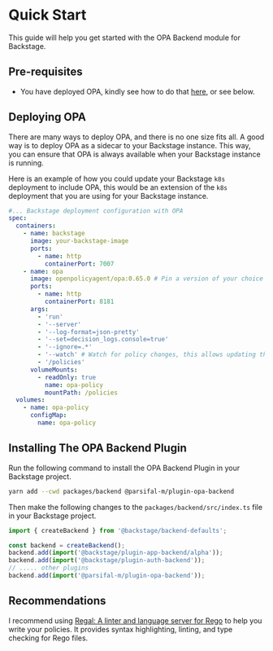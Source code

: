 # Quick Start

This guide will help you get started with the OPA Backend module for Backstage.

## Pre-requisites

- You have deployed OPA, kindly see how to do that [here](https://www.openpolicyagent.org/docs/latest/deployments/), or see below.

## Deploying OPA

There are many ways to deploy OPA, and there is no one size fits all. A good way is to deploy OPA as a sidecar to your Backstage instance. This way, you can ensure that OPA is always available when your Backstage instance is running.

Here is an example of how you could update your Backstage `k8s` deployment to include OPA, this would be an extension of the `k8s` deployment that you are using for your Backstage instance.

```yaml
#... Backstage deployment configuration with OPA
spec:
  containers:
    - name: backstage
      image: your-backstage-image
      ports:
        - name: http
          containerPort: 7007
    - name: opa
      image: openpolicyagent/opa:0.65.0 # Pin a version of your choice
      ports:
        - name: http
          containerPort: 8181
      args:
        - 'run'
        - '--server'
        - '--log-format=json-pretty'
        - '--set=decision_logs.console=true'
        - '--ignore=.*'
        - '--watch' # Watch for policy changes, this allows updating the policy without restarting OPA
        - '/policies'
      volumeMounts:
        - readOnly: true
          name: opa-policy
          mountPath: /policies
  volumes:
    - name: opa-policy
      configMap:
        name: opa-policy
```

## Installing The OPA Backend Plugin

Run the following command to install the OPA Backend Plugin in your Backstage project.

```bash
yarn add --cwd packages/backend @parsifal-m/plugin-opa-backend
```

Then make the following changes to the `packages/backend/src/index.ts` file in your Backstage project.

```typescript
import { createBackend } from '@backstage/backend-defaults';

const backend = createBackend();
backend.add(import('@backstage/plugin-app-backend/alpha'));
backend.add(import('@backstage/plugin-auth-backend'));
// ..... other plugins
backend.add(import('@parsifal-m/plugin-opa-backend'));
```

## Recommendations

I recommend using [Regal: A linter and language server for Rego](https://github.com/StyraInc/regal) to help you write your policies. It provides syntax highlighting, linting, and type checking for Rego files.
